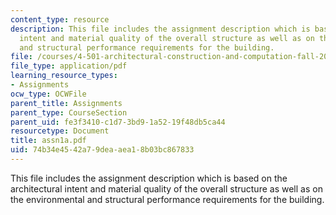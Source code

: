 ```yaml
---
content_type: resource
description: This file includes the assignment description which is based on the architectural
  intent and material quality of the overall structure as well as on the environmental
  and structural performance requirements for the building.
file: /courses/4-501-architectural-construction-and-computation-fall-2005/74b34e4542a79deaaea18b03bc867833_assn1a.pdf
file_type: application/pdf
learning_resource_types:
- Assignments
ocw_type: OCWFile
parent_title: Assignments
parent_type: CourseSection
parent_uid: fe3f3410-c1d7-3bd9-1a52-19f48db5ca44
resourcetype: Document
title: assn1a.pdf
uid: 74b34e45-42a7-9dea-aea1-8b03bc867833
---
```

This file includes the assignment description which is based on the architectural intent and material quality of the overall structure as well as on the environmental and structural performance requirements for the building.

